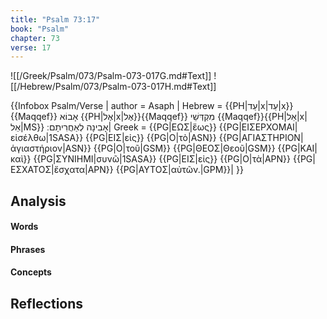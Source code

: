 ```yaml
---
title: "Psalm 73:17"
book: "Psalm"
chapter: 73
verse: 17
---
```

![[/Greek/Psalm/073/Psalm-073-017G.md#Text]]
![[/Hebrew/Psalm/073/Psalm-073-017H.md#Text]]

{{Infobox Psalm/Verse |
  author = Asaph |
  Hebrew = {{PH|עַד|x|עַד|x}}{{Maqqef}}
אָבוֹא
{{PH|אֶל|x|אֶל}}{{Maqqef}}
מִקְדְּשֵׁי
{{Maqqef}}{{PH|אֵל|x|אֵל|MS}}
אָבִינָה
לְאַחֲרִיתָם
׃|
  Greek = {{PG|ΕΩΣ|ἕως}} {{PG|ΕΙΣΕΡΧΟΜΑΙ|εἰσέλθω|1SASA}} {{PG|ΕΙΣ|εἰς}} {{PG|Ο|τὸ|ASN}} {{PG|ΑΓΙΑΣΤΗΡΙΟΝ|ἁγιαστήριον|ASN}} {{PG|Ο|τοῦ|GSM}} {{PG|ΘΕΟΣ|Θεοῦ|GSM}} {{PG|ΚΑΙ|καὶ}} {{PG|ΣΥΝΙΗΜΙ|συνῶ|1SASA}} {{PG|ΕΙΣ|εἰς}} {{PG|Ο|τὰ|APN}} {{PG|ΕΣΧΑΤΟΣ|ἔσχατα|APN}} {{PG|ΑΥΤΟΣ|αὐτῶν.|GPM}}|
}}

## Analysis

#### Words

#### Phrases

#### Concepts

## Reflections
